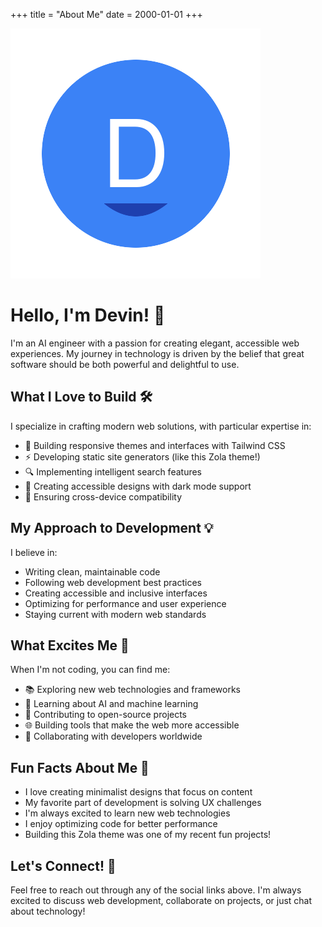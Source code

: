 +++
title = "About Me"
date = 2000-01-01
+++

<img src="../images/devin-avatar.png" alt="Devin's Avatar" class="mx-auto rounded-full w-48 h-48 mb-8 block" />

# Hello, I'm Devin! 👋

I'm an AI engineer with a passion for creating elegant, accessible web experiences. My journey in technology is driven by the belief that great software should be both powerful and delightful to use.

## What I Love to Build 🛠️

I specialize in crafting modern web solutions, with particular expertise in:

- 🎨 Building responsive themes and interfaces with Tailwind CSS
- ⚡ Developing static site generators (like this Zola theme!)
- 🔍 Implementing intelligent search features
- 🌙 Creating accessible designs with dark mode support
- 📱 Ensuring cross-device compatibility

## My Approach to Development 💡

I believe in:
- Writing clean, maintainable code
- Following web development best practices
- Creating accessible and inclusive interfaces
- Optimizing for performance and user experience
- Staying current with modern web standards

## What Excites Me 🌟

When I'm not coding, you can find me:

- 📚 Exploring new web technologies and frameworks
- 🤖 Learning about AI and machine learning
- 🎯 Contributing to open-source projects
- 🌐 Building tools that make the web more accessible
- 👥 Collaborating with developers worldwide

## Fun Facts About Me 🎉

- I love creating minimalist designs that focus on content
- My favorite part of development is solving UX challenges
- I'm always excited to learn new web technologies
- I enjoy optimizing code for better performance
- Building this Zola theme was one of my recent fun projects!

## Let's Connect! 🤝

Feel free to reach out through any of the social links above. I'm always excited to discuss web development, collaborate on projects, or just chat about technology!
